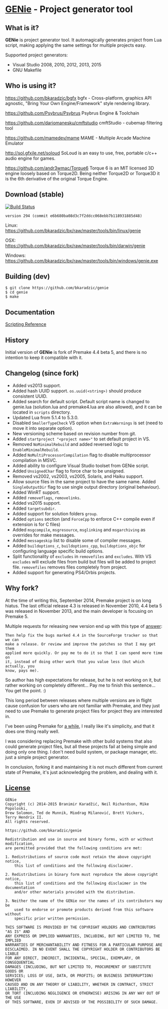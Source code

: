 [GENie](https://github.com/bkaradzic/genie#what-is-it) - Project generator tool
===============================================================================

What is it?
-----------

**GENie** is project generator tool. It automagically generates project from Lua
script, making applying the same settings for multiple projects easy.

Supported project generators:
 * Visual Studio 2008, 2010, 2012, 2013, 2015
 * GNU Makefile

Who is using it?
----------------

https://github.com/bkaradzic/bgfx bgfx - Cross-platform, graphics API
agnostic, "Bring Your Own Engine/Framework" style rendering library.

https://github.com/Psybrus/Psybrus Psybrus Engine & Toolchain

https://github.com/dariomanesku/cmftstudio cmftStudio - cubemap filtering tool

https://github.com/mamedev/mame MAME - Multiple Arcade Machine Emulator

http://sol.gfxile.net/soloud SoLoud is an easy to use, free, 
portable c/c++ audio engine for games.

https://github.com/andr3wmac/Torque6 Torque 6 is an MIT licensed 3D engine
loosely based on Torque2D. Being neither Torque2D or Torque3D it is the 6th
derivative of the original Torque Engine.

Download (stable)
-----------------

[![Build Status](https://travis-ci.org/bkaradzic/genie.svg?branch=master)](https://travis-ci.org/bkaradzic/genie)

	version 294 (commit e6b680ba08d3c7f2ddcc068ebb7b118931885d48)

Linux:  
https://github.com/bkaradzic/bx/raw/master/tools/bin/linux/genie

OSX:  
https://github.com/bkaradzic/bx/raw/master/tools/bin/darwin/genie

Windows:  
https://github.com/bkaradzic/bx/raw/master/tools/bin/windows/genie.exe

Building (dev)
--------------

	$ git clone https://github.com/bkaradzic/genie
	$ cd genie
	$ make

Documentation
-------------

[Scripting Reference](https://github.com/bkaradzic/genie/blob/master/docs/scripting-reference.md#scripting-reference)

History
-------

Initial version of **GENie** is fork of Premake 4.4 beta 5, and there is no
intention to keep it compatible with it.

## Changelog (since fork)

 - Added vs2013 support.
 - Added hash UUID support. `os.uuid(<string>)` should produce consistent UUID.
 - Added search for default script. Default script name is changed to genie.lua
   (solution.lua and premake4.lua are also allowed), and it can be located in
   `scripts` directory.
 - Updated Lua from 5.1.4 to 5.3.0.
 - Disabled `SmallerTypeCheck` VS option when `ExtraWarnings` is set (need to
   move it into separate option).
 - New versioning scheme based on revision number from git.
 - Added `startproject "<project name>"` to set default project in VS.
 - Removed `NoMinimalRebuild` and added reversed logic to `EnableMinimalRebuild`.
 - Added `NoMultiProcessorCompilation` flag to disable multiprocessor
   compilation in MSVC.
 - Added ability to configure Visual Studio toolset from GENie script.
 - Added `UnsignedChar` flag to force char to be unsigned.
 - Removed vs2002, vs2003, vs2005, Solaris, and Haiku support.
 - Allow source files in the same project to have the same name. Added 
   `SingleOutputDir` flag to use single output directory (original behaviour).
 - Added WinRT support.
 - Added `removeflags`, `removelinks`.
 - Added vs2015 support.
 - Added `targetsubdir`.
 - Added support for solution folders `group`.
 - Added `options` section (and `ForceCpp` to enforce C++ compile even if
   extension is for C files)
 - Added `msgcompile`, `msgresource`, `msglinking` and `msgarchiving` as
   overrides for make messages.
 - Added `messageskip` list to disable some of compiler messages.
 - Added `buildoptions_c`, `buildoptions_cpp`, `buildoptions_objc` for
   configuring language specific build options.
 - Split functionality of `excludes` in `removefiles` and `excludes`. With VS
   `excludes` will exclude files from build but files will be added to project
   file. `removefiles` removes files completely from project.
 - Added support for generating PS4/Orbis projects.

## Why fork?

At the time of writing this, September 2014, Premake project is on long hiatus.
The last official release 4.3 is released in November 2010, 4.4 beta 5 was
released in November 2013, and the main developer is focusing on Premake 5.

Multiple requests for releasing new version end up with this type of [answer](http://industriousone.com/topic/premake-release-neglect-becoming-critical):

	Then help fix the bugs marked 4.4 in the SourceForge tracker so that we can
	make a release. Or review and improve the patches so that I may get them
	applied more quickly. Or pay me to do it so that I can spend more time on
	it, instead of doing other work that you value less (but which actually, you
	know, pays me).

So author has high expectations for release, but he is not working on it, but
rather working on completely different... Pay me to finish this sentence...
You get the point. :)

This long period between releases where multiple versions are in flight cause
confusion for users who are not familiar with Premake, and they just need to
use Premake to generate project files for project they are interested in.

I've been using Premake for [a while](https://web.archive.org/web/20120119020903/http://carbongames.com/2011/08/Premake),
I really like it's simplicity, and that it does one thing really well.

I was considering replacing Premake with other build systems that also could
generate project files, but all these projects fail at being simple and doing
only one thing. I don't need build system, or package manager, etc. just a
simple project generator.

In conclusion, forking it and maintaining it is not much different from current
state of Premake, it's just acknowledging the problem, and dealing with it.

[License](https://github.com/bkaradzic/genie/blob/master/LICENSE)
-----------------------------------------------------------------

	GENie
	Copyright (c) 2014-2015 Branimir Karadžić, Neil Richardson, Mike Popoloski,
	Drew Solomon, Ted de Munnik, Miodrag Milanović, Brett Vickers,
	Terry Hendrix II.
	All rights reserved.

	https://github.com/bkaradzic/genie
	
	Redistribution and use in source and binary forms, with or without modification,
	are permitted provided that the following conditions are met:
	
	1. Redistributions of source code must retain the above copyright notice,
		this list of conditions and the following disclaimer.
	
	2. Redistributions in binary form must reproduce the above copyright notice,
		this list of conditions and the following disclaimer in the documentation
		and/or other materials provided with the distribution.
	
	3. Neither the name of the GENie nor the names of its contributors may be 
		used to endorse or promote products derived from this software without
		specific prior written permission.
	
	THIS SOFTWARE IS PROVIDED BY THE COPYRIGHT HOLDERS AND CONTRIBUTORS "AS IS" AND
	ANY EXPRESS OR IMPLIED WARRANTIES, INCLUDING, BUT NOT LIMITED TO, THE IMPLIED
	WARRANTIES OF MERCHANTABILITY AND FITNESS FOR A PARTICULAR PURPOSE ARE 
	DISCLAIMED. IN NO EVENT SHALL THE COPYRIGHT HOLDER OR CONTRIBUTORS BE LIABLE
	FOR ANY DIRECT, INDIRECT, INCIDENTAL, SPECIAL, EXEMPLARY, OR CONSEQUENTIAL
	DAMAGES (INCLUDING, BUT NOT LIMITED TO, PROCUREMENT OF SUBSTITUTE GOODS OR
	SERVICES; LOSS OF USE, DATA, OR PROFITS; OR BUSINESS INTERRUPTION) HOWEVER
	CAUSED AND ON ANY THEORY OF LIABILITY, WHETHER IN CONTRACT, STRICT LIABILITY,
	OR TORT (INCLUDING NEGLIGENCE OR OTHERWISE) ARISING IN ANY WAY OUT OF THE USE
	OF THIS SOFTWARE, EVEN IF ADVISED OF THE POSSIBILITY OF SUCH DAMAGE.
